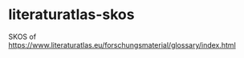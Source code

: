 # literaturatlas-skos

SKOS of https://www.literaturatlas.eu/forschungsmaterial/glossary/index.html
